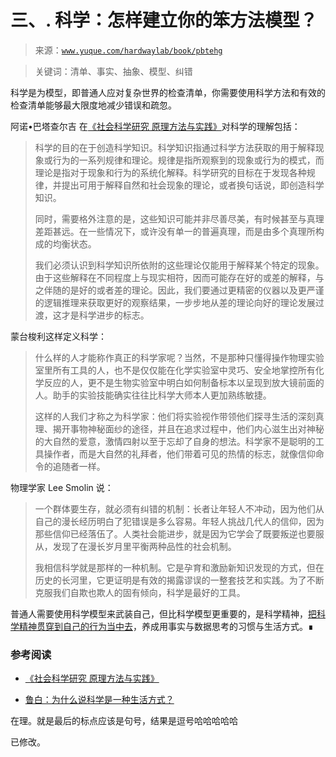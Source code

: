 # 三、\. 科学：怎样建立你的笨方法模型？

> 来源：[`www.yuque.com/hardwaylab/book/pbtehg`](https://www.yuque.com/hardwaylab/book/pbtehg)

> 关键词：清单、事实、抽象、模型、纠错 

科学是为模型，即普通人应对复杂世界的检查清单，你需要使用科学方法和有效的检查清单能够最大限度地减少错误和疏忽。 

阿诺•巴塔查尔吉 在[《社会科学研究 原理方法与实践》](https://www.opentextbooks.org.hk/zh-hant/system/files/export/35/35982/pdf/%E7%A4%BE%E4%BC%9A%E7%A7%91%E5%AD%A6%E7%A0%94%E7%A9%B6_%E5%8E%9F%E7%90%86%E6%96%B9%E6%B3%95%E4%B8%8E%E5%AE%9E%E8%B7%B5_35982.pdf)对科学的理解包括： 

> 科学的目的在于创造科学知识。科学知识指通过科学方法获取的用于解释现象或行为的一系列规律和理论。规律是指所观察到的现象或行为的模式，而理论是指对于现象和行为的系统化解释。科学研究的目标在于发现各种规律，并提出可用于解释自然和社会现象的理论，或者换句话说，即创造科学知识。 
> 
> 同时，需要格外注意的是，这些知识可能并非尽善尽美，有时候甚至与真理差距甚远。在一些情况下，或许没有单一的普遍真理，而是由多个真理所构成的均衡状态。 
> 
> 我们必须认识到科学知识所依附的这些理论仅能用于解释某个特定的现象。由于这些解释在不同程度上与现实相符，因而可能存在好的或差的解释，与之伴随的是好的或者差的理论。因此，我们要通过更精密的仪器以及更严谨的逻辑推理来获取更好的观察结果，一步步地从差的理论向好的理论发展过渡，这才是科学进步的标志。 

蒙台梭利这样定义科学： 

> 什么样的人才能称作真正的科学家呢？当然，不是那种只懂得操作物理实验室里所有工具的人，也不是仅仅能在化学实验室中灵巧、安全地掌控所有化学反应的人，更不是生物实验室中明白如何制备标本以呈现到放大镜前面的人。助手的实验技能确实往往比科学大师本人更加熟练敏捷。 
> 
> 这样的人我们才称之为科学家：他们将实验视作带领他们探寻生活的深刻真理、揭开事物神秘面纱的途径，并且在追求过程中，他们内心滋生出对神秘的大自然的爱意，激情四射以至于忘却了自身的想法。科学家不是聪明的工具操作者，而是大自然的礼拜者，他们带着可见的热情的标志，就像信仰命令的追随者一样。 

物理学家 Lee Smolin 说： 

> 一个群体要生存，就必须有纠错的机制：长者让年轻人不冲动，因为他们从自己的漫长经历明白了犯错误是多么容易。年轻人挑战几代人的信仰，因为那些信仰已经落伍了。人类社会能进步，就是因为它学会了既要叛逆也要服从，发现了在漫长岁月里平衡两种品性的社会机制。 
> 
> 我相信科学就是那样的一种机制。它是孕育和激励新知识发现的方式，但在历史的长河里，它更证明是有效的揭露谬误的一整套技艺和实践。为了不断克服我们自欺也欺人的固有倾向，科学是最好的工具。 

普通人需要使用科学模型来武装自己，但比科学模型更重要的，是科学精神，[把科学精神贯穿到自己的行为当中去](https://www.yuque.com/hardwaylab/book/aoi7ou)，养成用事实与数据思考的习惯与生活方式。∎ 

### 参考阅读

 

+   [《社会科学研究 原理方法与实践》](https://www.opentextbooks.org.hk/zh-hant/system/files/export/35/35982/pdf/%E7%A4%BE%E4%BC%9A%E7%A7%91%E5%AD%A6%E7%A0%94%E7%A9%B6_%E5%8E%9F%E7%90%86%E6%96%B9%E6%B3%95%E4%B8%8E%E5%AE%9E%E8%B7%B5_35982.pdf) 

+   [鲁白：为什么说科学是一种生活方式？](https://mp.weixin.qq.com/s?__biz=MzU2NzA3NDE3Mw==&mid=2247489136&idx=1&sn=38f76636ac8acce9acdaa4978fbc628f&chksm=fca39a62cbd41374aa9e129a9d1693c848496e45406fcf5d112c3e8585a71e6ddd2163b37532&scene=21#wechat_redirect) 

在理。就是最后的标点应该是句号，结果是逗号哈哈哈哈哈 

已修改。